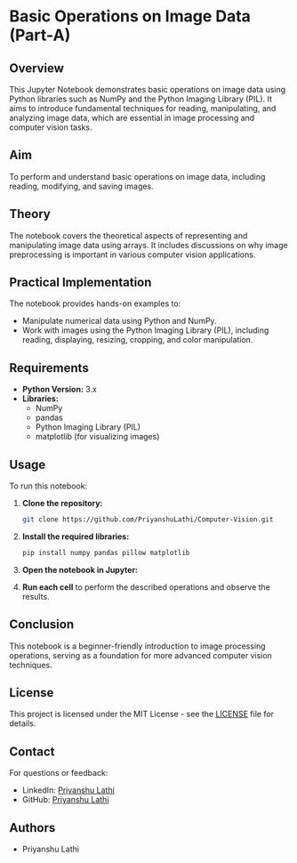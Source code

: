 # Basic Operations on Image Data (Part-A)

## Overview

This Jupyter Notebook demonstrates basic operations on image data using Python libraries such as NumPy and the Python Imaging Library (PIL). It aims to introduce fundamental techniques for reading, manipulating, and analyzing image data, which are essential in image processing and computer vision tasks.

## Aim

To perform and understand basic operations on image data, including reading, modifying, and saving images.

## Theory

The notebook covers the theoretical aspects of representing and manipulating image data using arrays. It includes discussions on why image preprocessing is important in various computer vision applications.

## Practical Implementation

The notebook provides hands-on examples to:

- Manipulate numerical data using Python and NumPy.
- Work with images using the Python Imaging Library (PIL), including reading, displaying, resizing, cropping, and color manipulation.

## Requirements

- **Python Version:** 3.x
- **Libraries:**
  - NumPy
  - pandas
  - Python Imaging Library (PIL)
  - matplotlib (for visualizing images)

## Usage

To run this notebook:

1. **Clone the repository:**
    ```bash
    git clone https://github.com/PriyanshuLathi/Computer-Vision.git
    ```

2. **Install the required libraries:**
    ```bash
    pip install numpy pandas pillow matplotlib
    ```

3. **Open the notebook in Jupyter:**

4. **Run each cell** to perform the described operations and observe the results.

## Conclusion

This notebook is a beginner-friendly introduction to image processing operations, serving as a foundation for more advanced computer vision techniques.

## License

This project is licensed under the MIT License - see the [LICENSE](https://github.com/PriyanshuLathi/Computer-Vision/blob/main/LICENSE) file for details.

## Contact

For questions or feedback:

- LinkedIn: [Priyanshu Lathi](https://www.linkedin.com/in/priyanshu-lathi)
- GitHub: [Priyanshu Lathi](https://github.com/PriyanshuLathi)

## Authors

- Priyanshu Lathi